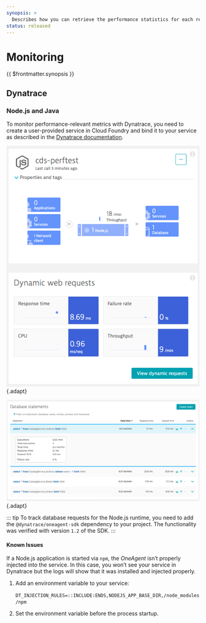 ```yaml
---
synopsis: >
  Describes how you can retrieve the performance statistics for each request to a service.
status: released
---
```


# Monitoring

{{ $frontmatter.synopsis }}

## Dynatrace

### Node.js and Java

To monitor performance-relevant metrics with Dynatrace, you need to create a user-provided service in Cloud Foundry and bind it to your service as described in the [Dynatrace documentation](https://www.dynatrace.com/support/help/setup-and-configuration/setup-on-container-platforms/cloud-foundry/deploy-oneagent-on-sap-cloud-platform-for-application-only-monitoring).

![Dynatrace](./assets/service.png){.adapt}

![Dynatrace Database Statements](./assets/database-statements.png){.adapt}

::: tip
To track database requests for the Node.js runtime, you need to add the `@dynatrace/oneagent-sdk` dependency to your project. The functionality was verified with version `1.2` of the SDK.
:::

#### Known Issues

If a Node.js application is started via `npm`, the _OneAgent_ isn’t properly injected into the service.
In this case, you won’t see your service in Dynatrace but the logs will show that it was installed and injected properly.

1. Add an environment variable to your service:

    `DT_INJECTION_RULES=::INCLUDE:ENDS,NODEJS_APP_BASE_DIR,/node_modules/npm`

1. Set the environment variable before the process startup.
